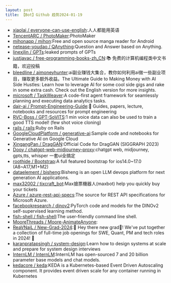 ```yaml
---
layout: post
title: 【Bot】Github 趋势2024-01-19
---
```


* [xiaolai / everyone-can-use-english](https://github.com/xiaolai/everyone-can-use-english):人人都能用英语
* [TencentARC / PhotoMaker](https://github.com/TencentARC/PhotoMaker):PhotoMaker
* [mihonapp / mihon](https://github.com/mihonapp/mihon):Free and open source manga reader for Android
* [netease-youdao / QAnything](https://github.com/netease-youdao/QAnything):Question and Answer based on Anything.
* [linexjlin / GPTs](https://github.com/linexjlin/GPTs):leaked prompts of GPTs
* [justjavac / free-programming-books-zh_CN](https://github.com/justjavac/free-programming-books-zh_CN):📚 免费的计算机编程类中文书籍，欢迎投稿
* [bleedline / aimoneyhunter](https://github.com/bleedline/aimoneyhunter):ai副业赚钱大集合，教你如何利用ai做一些副业项目，赚取更多额外收益。The Ultimate Guide to Making Money with AI Side Hustles: Learn how to leverage AI for some cool side gigs and rake in some extra cash. Check out the English version for more insights.
* [microsoft / TaskWeaver](https://github.com/microsoft/TaskWeaver):A code-first agent framework for seamlessly planning and executing data analytics tasks.
* [dair-ai / Prompt-Engineering-Guide](https://github.com/dair-ai/Prompt-Engineering-Guide):🐙 Guides, papers, lecture, notebooks and resources for prompt engineering
* [RVC-Boss / GPT-SoVITS](https://github.com/RVC-Boss/GPT-SoVITS):1 min voice data can also be used to train a good TTS model! (few shot voice cloning)
* [rails / rails](https://github.com/rails/rails):Ruby on Rails
* [GoogleCloudPlatform / generative-ai](https://github.com/GoogleCloudPlatform/generative-ai):Sample code and notebooks for Generative AI on Google Cloud
* [XingangPan / DragGAN](https://github.com/XingangPan/DragGAN):Official Code for DragGAN (SIGGRAPH 2023)
* [Dooy / chatgpt-web-midjourney-proxy](https://github.com/Dooy/chatgpt-web-midjourney-proxy):chatgpt web, midjourney, gpts,tts, whisper 一套ui全搞定
* [roothide / Bootstrap](https://github.com/roothide/Bootstrap):A full featured bootstrap for ios14.0~17.0 (A8~A17,M1+M2)
* [dataelement / bisheng](https://github.com/dataelement/bisheng):Bisheng is an open LLM devops platform for next generation AI applications.
* [max32002 / tixcraft_bot](https://github.com/max32002/tixcraft_bot):Max搶票機器人(maxbot) help you quickly buy your tickets
* [Azure / azure-rest-api-specs](https://github.com/Azure/azure-rest-api-specs):The source for REST API specifications for Microsoft Azure.
* [facebookresearch / dinov2](https://github.com/facebookresearch/dinov2):PyTorch code and models for the DINOv2 self-supervised learning method.
* [fish-shell / fish-shell](https://github.com/fish-shell/fish-shell):The user-friendly command line shell.
* [MooreThreads / Moore-AnimateAnyone](https://github.com/MooreThreads/Moore-AnimateAnyone):
* [ReaVNaiL / New-Grad-2024](https://github.com/ReaVNaiL/New-Grad-2024):👋 Hey there new grad🎉! We've put together a collection of full-time job openings for SWE, Quant, PM and tech roles in 2024! 🚀
* [karanpratapsingh / system-design](https://github.com/karanpratapsingh/system-design):Learn how to design systems at scale and prepare for system design interviews
* [InternLM / InternLM](https://github.com/InternLM/InternLM):InternLM has open-sourced 7 and 20 billion parameter base models and chat models.
* [kedacore / keda](https://github.com/kedacore/keda):KEDA is a Kubernetes-based Event Driven Autoscaling component. It provides event driven scale for any container running in Kubernetes
